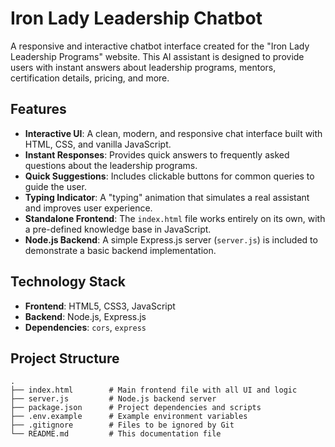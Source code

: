 # Iron Lady Leadership Chatbot

A responsive and interactive chatbot interface created for the "Iron Lady Leadership Programs" website. This AI assistant is designed to provide users with instant answers about leadership programs, mentors, certification details, pricing, and more.

##  Features

-   **Interactive UI**: A clean, modern, and responsive chat interface built with HTML, CSS, and vanilla JavaScript.
-   **Instant Responses**: Provides quick answers to frequently asked questions about the leadership programs.
-   **Quick Suggestions**: Includes clickable buttons for common queries to guide the user.
-   **Typing Indicator**: A "typing" animation that simulates a real assistant and improves user experience.
-   **Standalone Frontend**: The `index.html` file works entirely on its own, with a pre-defined knowledge base in JavaScript.
-   **Node.js Backend**: A simple Express.js server (`server.js`) is included to demonstrate a basic backend implementation.



##  Technology Stack

-   **Frontend**: HTML5, CSS3,  JavaScript
-   **Backend**: Node.js, Express.js
-   **Dependencies**: `cors`, `express`



##  Project Structure

```
.
├── index.html        # Main frontend file with all UI and logic
├── server.js         # Node.js backend server
├── package.json      # Project dependencies and scripts
├── .env.example      # Example environment variables
├── .gitignore        # Files to be ignored by Git
└── README.md         # This documentation file
```


